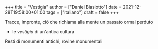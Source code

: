 +++
title = "Vestigia"
author = ["Daniel Biasiotto"]
date = 2021-12-28T19:58:00+01:00
tags = ["italiano"]
draft = false
+++

Tracce, impronte, ciò che richiama alla mente un passato ormai perduto

-   le _vestigia_ di un'antica cultura

Resti di monumenti antichi, rovine monumentali